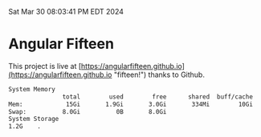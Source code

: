 Sat Mar 30 08:03:41 PM EDT 2024

# Angular Fifteen


This project is live at [https://angularfifteen.github.io](https://angularfifteen.github.io "fifteen!") thanks to Github.

```bash
System Memory
               total        used        free      shared  buff/cache   available
Mem:            15Gi       1.9Gi       3.0Gi       334Mi        10Gi        13Gi
Swap:          8.0Gi          0B       8.0Gi
System Storage
1.2G	.
